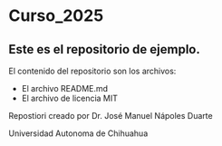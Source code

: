 # Curso_2025
## Este es el repositorio de ejemplo.

El contenido del repositorio son los archivos:

* El archivo README.md
* El archivo de licencia MIT

Repostiori creado por Dr. José Manuel Nápoles Duarte 

Universidad Autonoma de Chihuahua
